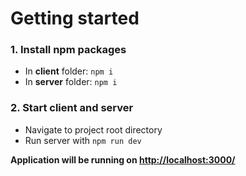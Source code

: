 # Getting started

### 1. Install npm packages

- In **client** folder: `npm i`
- In **server** folder: `npm i`

### 2. Start client and server

- Navigate to project root directory
- Run server with `npm run dev`

**Application will be running on <http://localhost:3000/>**
